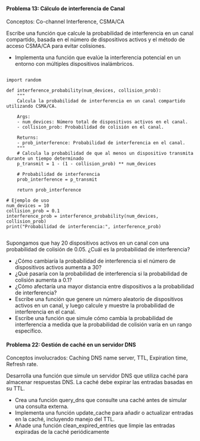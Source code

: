 #### Problema 13: Cálculo de interferencia de Canal
Conceptos: Co-channel Interference, CSMA/CA

Escribe una función que calcule la probabilidad de interferencia en un canal compartido, basada en el número de dispositivos activos y el método de acceso CSMA/CA para evitar colisiones.

- Implementa una función que evalúe la interferencia potencial en un entorno con múltiples dispositivos inalámbricos.



````

import random

def interference_probability(num_devices, collision_prob):
    """
    Calcula la probabilidad de interferencia en un canal compartido utilizando CSMA/CA.

    Args:
    - num_devices: Número total de dispositivos activos en el canal.
    - collision_prob: Probabilidad de colisión en el canal.

    Returns:
    - prob_interference: Probabilidad de interferencia en el canal.
    """
    # Calcula la probabilidad de que al menos un dispositivo transmita durante un tiempo determinado
    p_transmit = 1 - (1 - collision_prob) ** num_devices

    # Probabilidad de interferencia
    prob_interference = p_transmit

    return prob_interference

# Ejemplo de uso
num_devices = 10
collision_prob = 0.1
interference_prob = interference_probability(num_devices, collision_prob)
print("Probabilidad de interferencia:", interference_prob)


````

Supongamos que hay 20 dispositivos activos en un canal con una probabilidad de colisión de 0.05. ¿Cuál es la probabilidad de interferencia?

- ¿Cómo cambiaría la probabilidad de interferencia si el número de dispositivos activos aumenta a 30?
- ¿Qué pasaría con la probabilidad de interferencia si la probabilidad de colisión aumenta a 0.1?
- ¿Cómo afectaría una mayor distancia entre dispositivos a la probabilidad de interferencia?
- Escribe una función que genere un número aleatorio de dispositivos activos en un canal, y luego calcule y muestre la probabilidad de interferencia en el canal.
- Escribe una función que simule cómo cambia la probabilidad de interferencia a medida que la probabilidad de colisión varía en un rango específico.






#### Problema 22: Gestión de caché en un servidor DNS
Conceptos involucrados: Caching DNS name server, TTL, Expiration time, Refresh rate.

Desarrolla una función que simule un servidor DNS que utiliza caché para almacenar respuestas DNS. La caché debe expirar las entradas basadas en su TTL.

- Crea una función query_dns que consulte una caché antes de simular una consulta externa.
- Implementa una función update_cache para añadir o actualizar entradas en la caché, incluyendo manejo del TTL.
- Añade una función clean_expired_entries que limpie las entradas expiradas de la caché periódicamente

  
